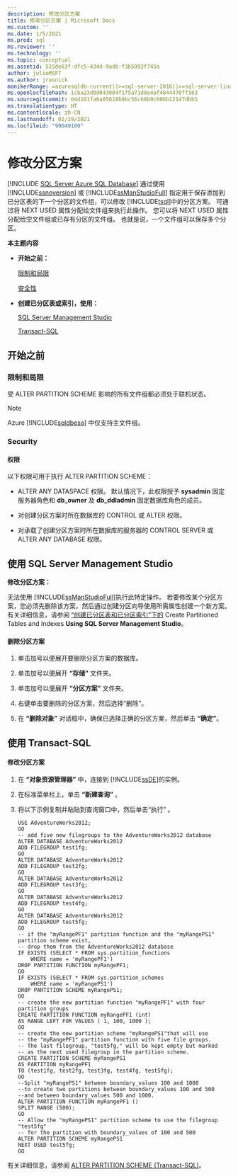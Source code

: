 ```yaml
---
description: 修改分区方案
title: 修改分区方案 | Microsoft Docs
ms.custom: ''
ms.date: 1/5/2021
ms.prod: sql
ms.reviewer: ''
ms.technology: ''
ms.topic: conceptual
ms.assetid: 515de63f-dfc5-434d-9adb-f3b5992f745a
author: julieMSFT
ms.author: jrasnick
monikerRange: =azuresqldb-current||>=sql-server-2016||>=sql-server-linux-2017||=azuresqldb-mi-current
ms.openlocfilehash: 1cba23d0d043004f1f5a71d8e4af4844470ff163
ms.sourcegitcommit: 04d101fa6a85618b8bc56c68b9c006b12147dbb5
ms.translationtype: HT
ms.contentlocale: zh-CN
ms.lasthandoff: 01/29/2021
ms.locfileid: "99049100"
---
```

# <a name="modify-a-partition-scheme"></a>修改分区方案
[!INCLUDE [SQL Server Azure SQL Database](../../includes/applies-to-version/sql-asdb.md)]
  通过使用 [!INCLUDE[ssnoversion](../../includes/ssnoversion-md.md)] 或 [!INCLUDE[ssManStudioFull](../../includes/ssmanstudiofull-md.md)] 指定用于保存添加到已分区表的下一个分区的文件组，可以修改 [!INCLUDE[tsql](../../includes/tsql-md.md)]中的分区方案。 可通过将 NEXT USED 属性分配给文件组来执行此操作。 您可以将 NEXT USED 属性分配给空文件组或已存有分区的文件组。 也就是说，一个文件组可以保存多个分区。  
  
 **本主题内容**  
  
-   **开始之前：**  
  
     [限制和局限](#Restrictions)  
  
     [安全性](#Security)  
  
-   **创建已分区表或索引，使用：**  
  
     [SQL Server Management Studio](#SSMSProcedure)  
  
     [Transact-SQL](#TsqlProcedure)  
  
##  <a name="before-you-begin"></a><a name="BeforeYouBegin"></a> 开始之前  
  
###  <a name="limitations-and-restrictions"></a><a name="Restrictions"></a> 限制和局限  
 受 ALTER PARTITION SCHEME 影响的所有文件组都必须处于联机状态。  

> [!NOTE]
> Azure [!INCLUDE[sqldbesa](../../includes/sqldbesa-md.md)] 中仅支持主文件组。  
  
###  <a name="security"></a><a name="Security"></a> Security  
  
####  <a name="permissions"></a><a name="Permissions"></a> 权限  
 以下权限可用于执行 ALTER PARTITION SCHEME：  
  
-   ALTER ANY DATASPACE 权限。 默认情况下，此权限授予 **sysadmin** 固定服务器角色和 **db_owner** 及 **db_ddladmin** 固定数据库角色的成员。  
  
-   对创建分区方案时所在数据库的 CONTROL 或 ALTER 权限。  
  
-   对承载了创建分区方案时所在数据库的服务器的 CONTROL SERVER 或 ALTER ANY DATABASE 权限。  
  
##  <a name="using-sql-server-management-studio"></a><a name="SSMSProcedure"></a> 使用 SQL Server Management Studio  
 **修改分区方案：**  
  
 无法使用 [!INCLUDE[ssManStudioFull](../../includes/ssmanstudiofull-md.md)]执行此特定操作。 若要修改某个分区方案，您必须先删除该方案，然后通过创建分区向导使用所需属性创建一个新方案。 有关详细信息，请参阅 [“创建已分区表和已分区索引”](../../relational-databases/partitions/create-partitioned-tables-and-indexes.md)[下的](../../relational-databases/partitions/create-partitioned-tables-and-indexes.md#SSMSProcedure) Create Partitioned Tables and Indexes **Using SQL Server Management Studio**。  
  
#### <a name="to-delete-a-partition-scheme"></a>删除分区方案  
  
1.  单击加号以便展开要删除分区方案的数据库。  
  
2.  单击加号以便展开 **“存储”** 文件夹。  
  
3.  单击加号以便展开 **“分区方案”** 文件夹。  
  
4.  右键单击要删除的分区方案，然后选择“删除”。  
  
5.  在 **“删除对象”** 对话框中，确保已选择正确的分区方案，然后单击 **“确定”**。  
  
##  <a name="using-transact-sql"></a><a name="TsqlProcedure"></a> 使用 Transact-SQL  
  
#### <a name="to-modify-a-partition-scheme"></a>修改分区方案  
  
1.  在 **“对象资源管理器”** 中，连接到 [!INCLUDE[ssDE](../../includes/ssde-md.md)]的实例。  
  
2.  在标准菜单栏上，单击 **“新建查询”** 。  
  
3.  将以下示例复制并粘贴到查询窗口中，然后单击“执行” 。  
  
    ```  
    USE AdventureWorks2012;  
    GO  
    -- add five new filegroups to the AdventureWorks2012 database  
    ALTER DATABASE AdventureWorks2012  
    ADD FILEGROUP test1fg;  
    GO  
    ALTER DATABASE AdventureWorks2012  
    ADD FILEGROUP test2fg;  
    GO  
    ALTER DATABASE AdventureWorks2012  
    ADD FILEGROUP test3fg;  
    GO  
    ALTER DATABASE AdventureWorks2012  
    ADD FILEGROUP test4fg;  
    GO  
    ALTER DATABASE AdventureWorks2012  
    ADD FILEGROUP test5fg;  
    GO  
    -- if the "myRangePF1" partition function and the "myRangePS1" partition scheme exist,  
    -- drop them from the AdventureWorks2012 database  
    IF EXISTS (SELECT * FROM sys.partition_functions  
        WHERE name = 'myRangePF1')  
    DROP PARTITION FUNCTION myRangePF1;  
    GO  
    IF EXISTS (SELECT * FROM sys.partition_schemes  
        WHERE name = 'myRangePS1')  
    DROP PARTITION SCHEME myRangePS1;  
    GO  
    -- create the new partition function "myRangePF1" with four partition groups  
    CREATE PARTITION FUNCTION myRangePF1 (int)  
    AS RANGE LEFT FOR VALUES ( 1, 100, 1000 );  
    GO  
    -- create the new partition scheme "myRangePS1"that will use   
    -- the "myRangePF1" partition function with five file groups.  
    -- The last filegroup, "test5fg," will be kept empty but marked  
    -- as the next used filegroup in the partition scheme.  
    CREATE PARTITION SCHEME myRangePS1  
    AS PARTITION myRangePF1  
    TO (test1fg, test2fg, test3fg, test4fg, test5fg);  
    GO  
    --Split "myRangePS1" between boundary_values 100 and 1000  
    --to create two partitions between boundary_values 100 and 500  
    --and between boundary_values 500 and 1000.  
    ALTER PARTITION FUNCTION myRangePF1 ()  
    SPLIT RANGE (500);  
    GO  
    -- Allow the "myRangePS1" partition scheme to use the filegroup "test5fg"  
    -- for the partition with boundary_values of 100 and 500  
    ALTER PARTITION SCHEME myRangePS1  
    NEXT USED test5fg;  
    GO  
    ```  
  
 有关详细信息，请参阅 [ALTER PARTITION SCHEME (Transact-SQL)](../../t-sql/statements/alter-partition-scheme-transact-sql.md)。  
  
  
